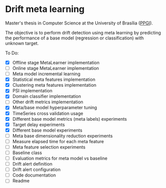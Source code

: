 # Drift meta learning

Master's thesis in Computer Science at the University of Brasília ([PPGI](http://ppgi.unb.br)).

The objective is to perform drift detection using meta learning by predicting the performance of a base model (regression or classification) with unknown target.

To Do:


- [x] Offline stage MetaLearner implementation
- [ ] Online stage MetaLearner implementation
- [ ] Meta model incremental learning
- [x] Statistical meta features implementation
- [x] Clustering meta features implementation
- [x] PSI implementation
- [x] Domain classifier implementation
- [ ] Other drift metrics implementation
- [x] Meta/base model hyperparameter tuning
- [x] TimeSeries cross validation usage
- [x] Different base model metrics (meta labels) experiments
- [x] Target delay experiments
- [x] Different base model experiments
- [ ] Meta base dimensionality reduction experiments
- [ ] Measure elapsed time for each meta feature
- [ ] Meta feature selection experiments
- [ ] Baseline class
- [ ] Evaluation metrics for meta model vs baseline
- [ ] Drift alert definition
- [ ] Drift alert configuration
- [ ] Code documentation
- [ ] Readme